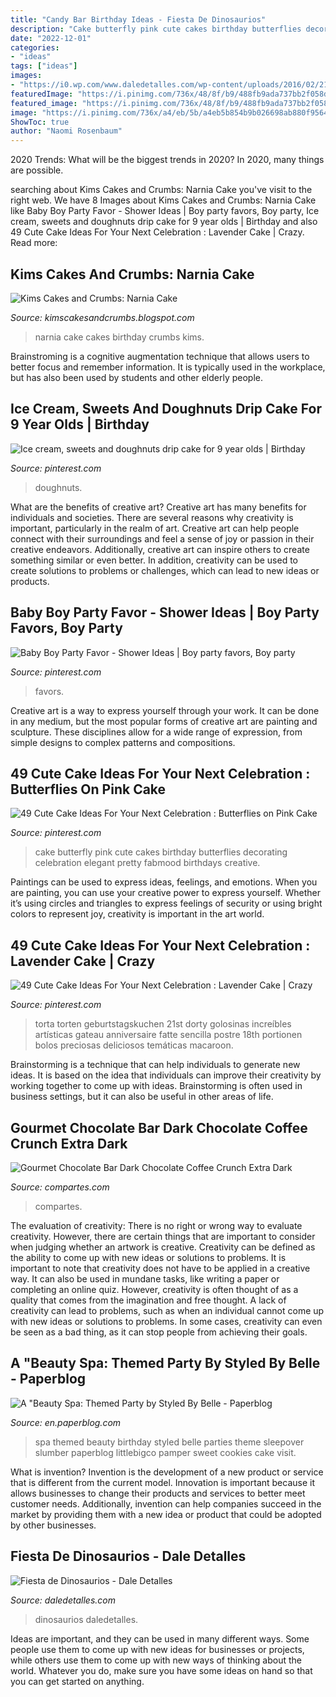 ```yaml
---
title: "Candy Bar Birthday Ideas - Fiesta De Dinosaurios"
description: "Cake butterfly pink cute cakes birthday butterflies decorating celebration elegant pretty fabmood birthdays creative"
date: "2022-12-01"
categories:
- "ideas"
tags: ["ideas"]
images:
- "https://i0.wp.com/www.daledetalles.com/wp-content/uploads/2016/02/21-12.jpg"
featuredImage: "https://i.pinimg.com/736x/48/8f/b9/488fb9ada737bb2f058d8e4372f0111d.jpg"
featured_image: "https://i.pinimg.com/736x/48/8f/b9/488fb9ada737bb2f058d8e4372f0111d.jpg"
image: "https://i.pinimg.com/736x/a4/eb/5b/a4eb5b854b9b026698ab880f9564bc9a.jpg"
ShowToc: true
author: "Naomi Rosenbaum"
---
```



2020 Trends: What will be the biggest trends in 2020?
In 2020, many things are possible.

	

		
searching about Kims Cakes and Crumbs: Narnia Cake you've visit to the right web. We have 8 Images about Kims Cakes and Crumbs: Narnia Cake like Baby Boy Party Favor - Shower Ideas | Boy party favors, Boy party, Ice cream, sweets and doughnuts drip cake for 9 year olds | Birthday and also 49 Cute Cake Ideas For Your Next Celebration : Lavender Cake | Crazy. Read more:
		
    
## Kims Cakes And Crumbs: Narnia Cake

<img loading=lazy src="http://4.bp.blogspot.com/-G0VypgJCHGU/TiqaL24UshI/AAAAAAAAARQ/ObJBMGK90jw/s1600/narnia+birthday+cake.JPG" onerror="this.onerror=null;this.src='https://tse4.mm.bing.net/th?id=OIP.yRY2XuujGYFNhOPGbaasMQHaJ4&amp;pid=15.1';" alt="Kims Cakes and Crumbs: Narnia Cake">

_Source: kimscakesandcrumbs.blogspot.com_

>narnia cake cakes birthday crumbs kims. 

	

Brainstroming is a cognitive augmentation technique that allows users to better focus and remember information. It is typically used in the workplace, but has also been used by students and other elderly people.

    
## Ice Cream, Sweets And Doughnuts Drip Cake For 9 Year Olds | Birthday

<img loading=lazy src="https://i.pinimg.com/736x/fc/01/35/fc0135c99442dab9f51880860daa6d02.jpg" onerror="this.onerror=null;this.src='https://tse2.mm.bing.net/th?id=OIP.jXgEoaZ7wjSLtfEe1ptUrAHaLJ&amp;pid=15.1';" alt="Ice cream, sweets and doughnuts drip cake for 9 year olds | Birthday">

_Source: pinterest.com_

>doughnuts. 

	

What are the benefits of creative art?
Creative art has many benefits for individuals and societies. There are several reasons why creativity is important, particularly in the realm of art. Creative art can help people connect with their surroundings and feel a sense of joy or passion in their creative endeavors. Additionally, creative art can inspire others to create something similar or even better. In addition, creativity can be used to create solutions to problems or challenges, which can lead to new ideas or products.

    
## Baby Boy Party Favor - Shower Ideas | Boy Party Favors, Boy Party

<img loading=lazy src="https://i.pinimg.com/736x/a4/eb/5b/a4eb5b854b9b026698ab880f9564bc9a.jpg" onerror="this.onerror=null;this.src='https://tse4.mm.bing.net/th?id=OIP.EFedNFjawyKiX08VdE365wHaJ3&amp;pid=15.1';" alt="Baby Boy Party Favor - Shower Ideas | Boy party favors, Boy party">

_Source: pinterest.com_

>favors. 

	

Creative art is a way to express yourself through your work. It can be done in any medium, but the most popular forms of creative art are painting and sculpture. These disciplines allow for a wide range of expression, from simple designs to complex patterns and compositions.

    
## 49 Cute Cake Ideas For Your Next Celebration : Butterflies On Pink Cake

<img loading=lazy src="https://i.pinimg.com/736x/48/8f/b9/488fb9ada737bb2f058d8e4372f0111d.jpg" onerror="this.onerror=null;this.src='https://tse3.mm.bing.net/th?id=OIP.RQAZsmOlhweBwn92dp7AmwHaKg&amp;pid=15.1';" alt="49 Cute Cake Ideas For Your Next Celebration : Butterflies on Pink Cake">

_Source: pinterest.com_

>cake butterfly pink cute cakes birthday butterflies decorating celebration elegant pretty fabmood birthdays creative. 

	

Paintings can be used to express ideas, feelings, and emotions.
When you are painting, you can use your creative power to express yourself. Whether it’s using circles and triangles to express feelings of security or using bright colors to represent joy, creativity is important in the art world.

    
## 49 Cute Cake Ideas For Your Next Celebration : Lavender Cake | Crazy

<img loading=lazy src="https://i.pinimg.com/736x/9e/df/d9/9edfd9684a0b62b58e5a5ab09cca1e0d.jpg" onerror="this.onerror=null;this.src='https://tse4.mm.bing.net/th?id=OIP.LNA9bSkJ_rDNC_u2ZFoZkwHaKh&amp;pid=15.1';" alt="49 Cute Cake Ideas For Your Next Celebration : Lavender Cake | Crazy">

_Source: pinterest.com_

>torta torten geburtstagskuchen 21st dorty golosinas increíbles artísticas gateau anniversaire fatte sencilla postre 18th portionen bolos preciosas deliciosos temáticas macaroon. 

	

Brainstorming is a technique that can help individuals to generate new ideas. It is based on the idea that individuals can improve their creativity by working together to come up with ideas. Brainstorming is often used in business settings, but it can also be useful in other areas of life.

    
## Gourmet Chocolate Bar Dark Chocolate Coffee Crunch Extra Dark

<img loading=lazy src="http://cdn.shopify.com/s/files/1/0060/1862/products/Compartes-Coffee-Crunch-Chocolate-Bar_1200x1200.jpg?v=1596147008" onerror="this.onerror=null;this.src='https://tse3.mm.bing.net/th?id=OIP.YUhO5opocEIG6NU0wV4nGwHaLG&amp;pid=15.1';" alt="Gourmet Chocolate Bar Dark Chocolate Coffee Crunch Extra Dark">

_Source: compartes.com_

>compartes. 

	

The evaluation of creativity: There is no right or wrong way to evaluate creativity. However, there are certain things that are important to consider when judging whether an artwork is creative.
Creativity can be defined as the ability to come up with new ideas or solutions to problems. It is important to note that creativity does not have to be applied in a creative way. It can also be used in mundane tasks, like writing a paper or completing an online quiz. However, creativity is often thought of as a quality that comes from the imagination and free thought. A lack of creativity can lead to problems, such as when an individual cannot come up with new ideas or solutions to problems. In some cases, creativity can even be seen as a bad thing, as it can stop people from achieving their goals.

    
## A &quot;Beauty Spa: Themed Party By Styled By Belle - Paperblog

<img loading=lazy src="https://m5.paperblog.com/i/40/407922/a-beauty-spa-themed-party-by-styled-by-belle-L-KQndSG.jpeg" onerror="this.onerror=null;this.src='https://tse2.mm.bing.net/th?id=OIP.kfvJkUAPCwUWRSPrP0ffuwHaLI&amp;pid=15.1';" alt="A &quot;Beauty Spa: Themed Party by Styled By Belle - Paperblog">

_Source: en.paperblog.com_

>spa themed beauty birthday styled belle parties theme sleepover slumber paperblog littlebigco pamper sweet cookies cake visit. 

	

What is invention?
Invention is the development of a new product or service that is different from the current model. Innovation is important because it allows businesses to change their products and services to better meet customer needs. Additionally, invention can help companies succeed in the market by providing them with a new idea or product that could be adopted by other businesses.

    
## Fiesta De Dinosaurios - Dale Detalles

<img loading=lazy src="https://i0.wp.com/www.daledetalles.com/wp-content/uploads/2016/02/21-12.jpg" onerror="this.onerror=null;this.src='https://tse4.mm.bing.net/th?id=OIP.f8lHzHxzVsad0Dpf4zjs5gHaLK&amp;pid=15.1';" alt="Fiesta de Dinosaurios - Dale Detalles">

_Source: daledetalles.com_

>dinosaurios daledetalles. 

	

Ideas are important, and they can be used in many different ways. Some people use them to come up with new ideas for businesses or projects, while others use them to come up with new ways of thinking about the world. Whatever you do, make sure you have some ideas on hand so that you can get started on anything.

